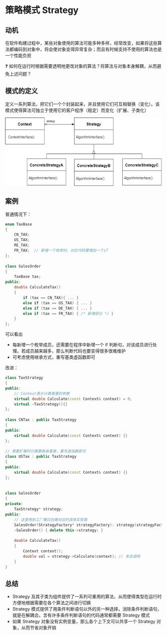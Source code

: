 # 策略模式 Strategy

## 动机

在软件构建过程中，某些对象使用的算法可能多种多样，经常改变，如果将这些算法都编码到对象中，将会使对象变得异常复杂；而且有时候支持不使用的算法也是一个性能负担

:question: 如何在运行时根据需要透明地更改对象的算法？将算法与对象本身解耦，从而避免上述问题？

## 模式的定义

定义一系列算法，把它们一个个封装起来，并且使用它们可互相替换（变化）。该模式使得算法可独立于使用它的客户程序（稳定）而变化（扩展、子类化）

<div align="center"><img src="../images/策略模式.drawio.png" alt="策略模式" height=220 width= /></div>

## 案例

普通情况下：

```cpp
enum TaxBase
{
    CN_TAX;
    US_TAX;
    RE_TAX;
    FR_TAX;  // 新增一个枚举时，对应代码要增加一个if
};

class SalesOrder
{
    TaxBase tax;
public:
    double CalculateTax()
    {
        if (tax == CN_TAX){ ... }
        else if (tax == US_TAX) { ... }
        else if (tax == DE_TAX) { ... }
        else if (tax == FR_TAX) { /* 新增部分 */ }
    }
};
```

可以看出

- 每新增一个枚举成员，还需要在程序中新增一个 if 判断句，对该成员进行处理。若成员越来越多，那么判断代码也要变得很多很难维护
- 可考虑使用继承方式，重写基类虚函数即可

改进：

```cpp
class TaxStrategy
{
public:
    // Context表示计算需要的参数
    virtual double Calculate(const Context& context) = 0;
    virtual ~TaxStrategy(){}
};

class CNTax : public TaxStrategy
{
public:
    virtual double Calculate(const Context& context) {}
};

// 需要扩展时只需要继承基类，重写虚函数即可
class USTax : public TaxStrategy
{
public:
    virtual double Calculate(const Context& context) {}
};


class SalesOrder
{
private:
    TaxStrategy* strategy;
public:
    // 这里用到工厂模式创建对应的具体实现类
    SalesOrder(StrategyFactory* strategyFactory): strategy(strategyFactory->newStrategy()){}
    ~SalesOrder() { delete this->strategy; }

    double CalculateTax()
    {
        Context context();
        double val = strategy->Calculate(context); // 多态调用
    }
}
```

## 总结

- Strategy 及其子类为组件提供了一系列可重用的算法，从而使得类型在运行时方便地根据需要在各个算法之间进行切换
- Strategy 模式提供了用条件判断语句以外的另一种选择，消除条件判断语句，就是在解耦合。含有许多条件判断语句的代码通常都需要 Strategy 模式
- 如果 Strategy 对象没有实例变量，那么各个上下文可以共享一个 Strategy 对象，从而节省对象开销
